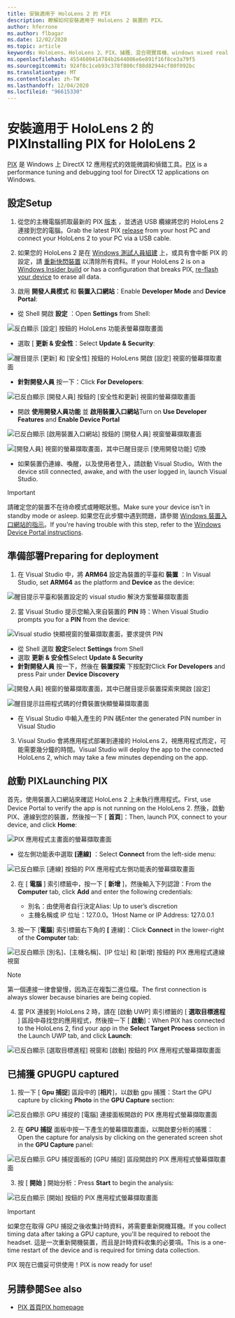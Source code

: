 ```yaml
---
title: 安裝適用于 HoloLens 2 的 PIX
description: 瞭解如何安裝適用于 HoloLens 2 裝置的 PIX。
author: hferrone
ms.author: flbagar
ms.date: 12/02/2020
ms.topic: article
keywords: HoloLens、HoloLens 2、PIX、捕獲、混合現實耳機、windows mixed reality 耳機、虛擬實境耳機
ms.openlocfilehash: 4554600414784b2644006e6e891f16f8ce3a79f5
ms.sourcegitcommit: 924f8c1ceb93c378f800cf88d82944cf80f092bc
ms.translationtype: MT
ms.contentlocale: zh-TW
ms.lasthandoff: 12/04/2020
ms.locfileid: "96615330"
---
```

# <a name="installing-pix-for-hololens-2"></a><span data-ttu-id="ffa9d-104">安裝適用于 HoloLens 2 的 PIX</span><span class="sxs-lookup"><span data-stu-id="ffa9d-104">Installing PIX for HoloLens 2</span></span>

<span data-ttu-id="ffa9d-105">[PIX](https://devblogs.microsoft.com/pix) 是 Windows 上 DirectX 12 應用程式的效能微調和偵錯工具。</span><span class="sxs-lookup"><span data-stu-id="ffa9d-105">[PIX](https://devblogs.microsoft.com/pix) is a performance tuning and debugging tool for DirectX 12 applications on Windows.</span></span> 

## <a name="setup"></a><span data-ttu-id="ffa9d-106">設定</span><span class="sxs-lookup"><span data-stu-id="ffa9d-106">Setup</span></span>

1. <span data-ttu-id="ffa9d-107">從您的主機電腦抓取最新的 PIX [版本]( https://devblogs.microsoft.com/pix/download) ，並透過 USB 纜線將您的 HoloLens 2 連接到您的電腦。</span><span class="sxs-lookup"><span data-stu-id="ffa9d-107">Grab the latest PIX [release]( https://devblogs.microsoft.com/pix/download) from your host PC and connect your HoloLens 2 to your PC via a USB cable.</span></span>

2. <span data-ttu-id="ffa9d-108">如果您的 HoloLens 2 是在 [Windows 測試人員組建](https://insider.windows.com) 上，或具有會中斷 PIX 的設定，請  [重新快閃裝置](https://docs.microsoft.com/hololens/hololens-recovery) 以清除所有資料。</span><span class="sxs-lookup"><span data-stu-id="ffa9d-108">If your HoloLens 2 is on a [Windows Insider build](https://insider.windows.com) or has a configuration that breaks PIX,  [re-flash your device](https://docs.microsoft.com/hololens/hololens-recovery) to erase all data.</span></span>

3. <span data-ttu-id="ffa9d-109">啟用 **開發人員模式** 和 **裝置入口網站**：</span><span class="sxs-lookup"><span data-stu-id="ffa9d-109">Enable **Developer Mode** and **Device Portal**:</span></span>

* <span data-ttu-id="ffa9d-110">從 Shell 開啟 **設定** ：</span><span class="sxs-lookup"><span data-stu-id="ffa9d-110">Open **Settings** from Shell:</span></span>

![反白顯示 [設定] 按鈕的 HoloLens 功能表螢幕擷取畫面](images/pix-img-01.jpg)

* <span data-ttu-id="ffa9d-112">選取 [ **更新 & 安全性**：</span><span class="sxs-lookup"><span data-stu-id="ffa9d-112">Select **Update & Security**:</span></span>

![醒目提示 [更新] 和 [安全性] 按鈕的 HoloLens 開啟 [設定] 視窗的螢幕擷取畫面](images/pix-img-02.jpg)

* <span data-ttu-id="ffa9d-114">**針對開發人員** 按一下：</span><span class="sxs-lookup"><span data-stu-id="ffa9d-114">Click **For Developers**:</span></span>

![已反白顯示 [開發人員] 按鈕的 [安全性和更新] 視窗的螢幕擷取畫面](images/pix-img-03.jpg)

* <span data-ttu-id="ffa9d-116">開啟 **使用開發人員功能** 並 **啟用裝置入口網站**</span><span class="sxs-lookup"><span data-stu-id="ffa9d-116">Turn on **Use Developer Features** and **Enable Device Portal**</span></span>

![已反白顯示 [啟用裝置入口網站] 按鈕的 [開發人員] 視窗螢幕擷取畫面](images/pix-img-04.jpg)

![[開發人員] 視窗的螢幕擷取畫面，其中已醒目提示 [使用開發功能] 切換](images/pix-img-05.jpg)

* <span data-ttu-id="ffa9d-119">如果裝置仍連線、喚醒，以及使用者登入，請啟動 Visual Studio。</span><span class="sxs-lookup"><span data-stu-id="ffa9d-119">With the device still connected, awake, and with the user logged in, launch Visual Studio.</span></span>

> [!IMPORTANT]
> <span data-ttu-id="ffa9d-120">請確定您的裝置不在待命模式或睡眠狀態。</span><span class="sxs-lookup"><span data-stu-id="ffa9d-120">Make sure your device isn't in standby mode or asleep.</span></span> <span data-ttu-id="ffa9d-121">如果您在此步驟中遇到問題，請參閱 [Windows 裝置入口網站的指示](https://docs.microsoft.com/windows/mixed-reality/develop/platform-capabilities-and-apis/using-the-windows-device-portal)。</span><span class="sxs-lookup"><span data-stu-id="ffa9d-121">If you're having trouble with this step, refer to the [Windows Device Portal instructions](https://docs.microsoft.com/windows/mixed-reality/develop/platform-capabilities-and-apis/using-the-windows-device-portal).</span></span>

## <a name="preparing-for-deployment"></a><span data-ttu-id="ffa9d-122">準備部署</span><span class="sxs-lookup"><span data-stu-id="ffa9d-122">Preparing for deployment</span></span>

1. <span data-ttu-id="ffa9d-123">在 Visual Studio 中，將 **ARM64** 設定為裝置的平臺和 **裝置** ：</span><span class="sxs-lookup"><span data-stu-id="ffa9d-123">In Visual Studio, set **ARM64** as the platform and **Device** as the device:</span></span>

![醒目提示平臺和裝置設定的 visual studio 解決方案螢幕擷取畫面](images/pix-img-06.png)

2. <span data-ttu-id="ffa9d-125">當 Visual Studio 提示您輸入來自裝置的 **PIN** 時：</span><span class="sxs-lookup"><span data-stu-id="ffa9d-125">When Visual Studio prompts you for a **PIN** from the device:</span></span>

![Visual studio 快顯視窗的螢幕擷取畫面，要求提供 PIN](images/pix-img-07.png)

* <span data-ttu-id="ffa9d-127">從 Shell 選取 **設定**</span><span class="sxs-lookup"><span data-stu-id="ffa9d-127">Select **Settings** from Shell</span></span>
* <span data-ttu-id="ffa9d-128">選取 **更新 & 安全性**</span><span class="sxs-lookup"><span data-stu-id="ffa9d-128">Select **Update & Security**</span></span>
* <span data-ttu-id="ffa9d-129">**針對開發人員** 按一下，然後在 **裝置探索** 下按配對</span><span class="sxs-lookup"><span data-stu-id="ffa9d-129">Click **For Developers** and press Pair under **Device Discovery**</span></span> 

![[開發人員] 視窗的螢幕擷取畫面，其中已醒目提示裝置探索來開啟 [設定]](images/pix-img-08.jpg)

![醒目提示註冊程式碼的付費裝置快顯螢幕擷取畫面](images/pix-img-09.jpg)

* <span data-ttu-id="ffa9d-132">在 Visual Studio 中輸入產生的 PIN 碼</span><span class="sxs-lookup"><span data-stu-id="ffa9d-132">Enter the generated PIN number in Visual Studio</span></span>

3. <span data-ttu-id="ffa9d-133">Visual Studio 會將應用程式部署到連接的 HoloLens 2，視應用程式而定，可能需要幾分鐘的時間。</span><span class="sxs-lookup"><span data-stu-id="ffa9d-133">Visual Studio will deploy the app to the connected HoloLens 2, which may take a few minutes depending on the app.</span></span>

## <a name="launching-pix"></a><span data-ttu-id="ffa9d-134">啟動 PIX</span><span class="sxs-lookup"><span data-stu-id="ffa9d-134">Launching PIX</span></span>

<span data-ttu-id="ffa9d-135">首先，使用裝置入口網站來確認 HoloLens 2 上未執行應用程式。</span><span class="sxs-lookup"><span data-stu-id="ffa9d-135">First, use Device Portal to verify the app is not running on the HoloLens 2.</span></span> <span data-ttu-id="ffa9d-136">然後，啟動 PIX、連線到您的裝置，然後按一下 [ **首頁**]：</span><span class="sxs-lookup"><span data-stu-id="ffa9d-136">Then, launch PIX, connect to your device, and click **Home**:</span></span>

![PIX 應用程式主畫面的螢幕擷取畫面](images/pix-img-10.png)

* <span data-ttu-id="ffa9d-138">從左側功能表中選取 **[連線]** ：</span><span class="sxs-lookup"><span data-stu-id="ffa9d-138">Select **Connect** from the left-side menu:</span></span>

![已反白顯示 [連線] 按鈕的 PIX 應用程式左側功能表的螢幕擷取畫面](images/pix-img-11.png)

2. <span data-ttu-id="ffa9d-140">在 [ **電腦** ] 索引標籤中，按一下 [ **新增** ]，然後輸入下列認證：</span><span class="sxs-lookup"><span data-stu-id="ffa9d-140">From the **Computer** tab, click **Add** and enter the following credentials:</span></span>
    * <span data-ttu-id="ffa9d-141">別名：由使用者自行決定</span><span class="sxs-lookup"><span data-stu-id="ffa9d-141">Alias: Up to user’s discretion</span></span>
    * <span data-ttu-id="ffa9d-142">主機名稱或 IP 位址：127.0.0。1</span><span class="sxs-lookup"><span data-stu-id="ffa9d-142">Host Name or IP Address: 127.0.0.1</span></span>

3. <span data-ttu-id="ffa9d-143">按一下 [**電腦**] 索引標籤右下角的 **[** 連線]：</span><span class="sxs-lookup"><span data-stu-id="ffa9d-143">Click **Connect** in the lower-right of the **Computer** tab:</span></span>

![已反白顯示 [別名]、[主機名稱]、[IP 位址] 和 [新增] 按鈕的 PIX 應用程式連線視窗](images/pix-img-12.png)

> [!NOTE]
> <span data-ttu-id="ffa9d-145">第一個連接一律會變慢，因為正在複製二進位檔。</span><span class="sxs-lookup"><span data-stu-id="ffa9d-145">The first connection is always slower because binaries are being copied.</span></span>

4. <span data-ttu-id="ffa9d-146">當 PIX 連接到 HoloLens 2 時，請在 [啟動 UWP] 索引標籤的 [ **選取目標進程** ] 區段中尋找您的應用程式，然後按一下 [ **啟動**]：</span><span class="sxs-lookup"><span data-stu-id="ffa9d-146">When PIX has connected to the HoloLens 2, find your app in the **Select Target Process** section in the Launch UWP tab, and click **Launch**:</span></span>

![已反白顯示 [選取目標進程] 視窗和 [啟動] 按鈕的 PIX 應用程式螢幕擷取畫面](images/pix-img-13.png)

## <a name="gpu-captured"></a><span data-ttu-id="ffa9d-148">已捕獲 GPU</span><span class="sxs-lookup"><span data-stu-id="ffa9d-148">GPU captured</span></span>

1. <span data-ttu-id="ffa9d-149">按一下 [ **Gpu 捕捉**] 區段中的 [**相片**]，以啟動 gpu 捕獲：</span><span class="sxs-lookup"><span data-stu-id="ffa9d-149">Start the GPU capture by clicking **Photo** in the **GPU Capture** section:</span></span>

![已反白顯示 GPU 捕捉的 [電腦] 連接面板開啟的 PIX 應用程式螢幕擷取畫面](images/pix-img-14.png)

2. <span data-ttu-id="ffa9d-151">在 **GPU 捕捉** 面板中按一下產生的螢幕擷取畫面，以開啟要分析的捕獲：</span><span class="sxs-lookup"><span data-stu-id="ffa9d-151">Open the capture for analysis by clicking on the generated screen shot in the **GPU Capture** panel:</span></span>

![已反白顯示 GPU 捕捉面板的 [GPU 捕捉] 區段開啟的 PIX 應用程式螢幕擷取畫面](images/pix-img-15.png)

3. <span data-ttu-id="ffa9d-153">按 [ **開始** ] 開始分析：</span><span class="sxs-lookup"><span data-stu-id="ffa9d-153">Press **Start** to begin the analysis:</span></span>

![已反白顯示 [開始] 按鈕的 PIX 應用程式螢幕擷取畫面](images/pix-img-16.png)

> [!IMPORTANT]
> <span data-ttu-id="ffa9d-155">如果您在取得 GPU 捕捉之後收集計時資料，將需要重新開機耳機。</span><span class="sxs-lookup"><span data-stu-id="ffa9d-155">If you collect timing data after taking a GPU capture, you'll be required to reboot the headset.</span></span> <span data-ttu-id="ffa9d-156">這是一次重新開機裝置，而且是計時資料收集的必要項。</span><span class="sxs-lookup"><span data-stu-id="ffa9d-156">This is a one-time restart of the device and is required for timing data collection.</span></span>

<span data-ttu-id="ffa9d-157">PIX 現在已備妥可供使用！</span><span class="sxs-lookup"><span data-stu-id="ffa9d-157">PIX is now ready for use!</span></span>

## <a name="see-also"></a><span data-ttu-id="ffa9d-158">另請參閱</span><span class="sxs-lookup"><span data-stu-id="ffa9d-158">See also</span></span>
* [<span data-ttu-id="ffa9d-159">PIX 首頁</span><span class="sxs-lookup"><span data-stu-id="ffa9d-159">PIX homepage</span></span>](https://devblogs.microsoft.com/pix)